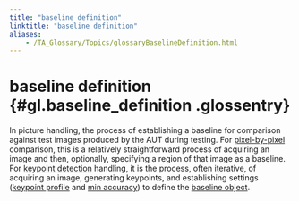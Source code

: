 ```yaml
--- 
title: "baseline definition"
linktitle: "baseline definition"
aliases: 
    - /TA_Glossary/Topics/glossaryBaselineDefinition.html
---
```

# baseline definition {#gl.baseline_definition .glossentry}

In picture handling, the process of establishing a baseline for comparison against test images produced by the AUT during testing. For [pixel-by-pixel](../../TA_Automation/Topics/aut_image_comparison_techniques.html) comparison, this is a relatively straightforward process of acquiring an image and then, optionally, specifying a region of that image as a baseline. For [keypoint detection](glossaryKeypointDetection.html) handling, it is the process, often iterative, of acquiring an image, generating keypoints, and establishing settings \([keypoint profile](glossaryKeypointProfile.html) and [min accuracy](../../TA_Automation/Topics/bia_set_picture_min_accuracy.html)\) to define the [baseline object](glossaryBaselineObject.html).

